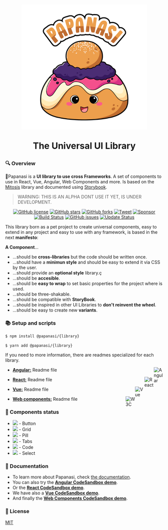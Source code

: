 <h1 align="center">
  <a href="#"><img src="https://raw.githubusercontent.com/CKGrafico/papanasi/main/docs/resources/logo-text.svg"  width="400" alt="Papanasi"></a>
  <p align="center">The Universal UI Library</p>
</h1>

### 🔍 Overview

🥯Papanasi is a **UI library to use cross Frameworks**. A set of components to use in React, Vue, Angular, Web Components and more. Is based on the [Mitosis](https://github.com/BuilderIO/mitosis) library and documented using [Storybook](https://storybook.js.org/).

> WARNING: THIS IS AN ALPHA DONT USE IT YET, IS UNDER DEVELOPMENT.

<p align="center">
  <a href="https://github.com/CKGrafico/Papanasi/blob/main/LICENSE"><img src="https://img.shields.io/github/license/CKGrafico/Papanasi.svg?logo=creative%20commons&color=8FBFA9&logoColor=FFFFFF" alt="GitHub license" /></a>
  <a href="https://github.com/CKGrafico/Papanasi/network"><img src="https://img.shields.io/github/stars/CKGrafico/Papanasi.svg?logo=verizon&color=4D8C6F" alt="GitHub stars" /></a>
  <a href="https://github.com/CKGrafico/Papanasi/network"><img src="https://img.shields.io/github/forks/CKGrafico/Papanasi.svg?logo=github&color=38A3A5" alt="GitHub forks" /></a>
  <a href="https://twitter.com/CKGrafico"><img src="https://img.shields.io/badge/Tweet-project?logo=twitter&color=00acee&logoColor=FFFFFF" alt="Tweet" /></a>
  <a href="https://github.com/sponsors/CKGrafico"><img src="https://img.shields.io/badge/Support-project?logo=ko-fi&color=ea4aaa&logoColor=FFFFFF" alt="Sponsor" /></a>
  <a href="https://travis-ci.org/CKGrafico/Papanasi"><img src="https://travis-ci.org/CKGrafico/Papanasi.svg?logo=travis&branch=basic" alt="Build Status" /></a>
  <a href="https://github.com/CKGrafico/Papanasi/issues"><img src="https://img.shields.io/github/issues/CKGrafico/Papanasi.svg?logo=codeigniter&logoColor=FFFFFF" alt="GitHub issues" /></a>
  <a href="https://github.com/CKGrafico/Papanasi/releases"><img src="https://img.shields.io/badge/Update%20status-Frequently-009C7C?logo=git&logoColor=FFFFFF" alt="Update Status" /></a>

</p>

This library born as a pet project to create universal components, easy to extend in any project and easy to use with any framework, is based in the next **manifesto**:

**A Component**...
* ...should be **cross-libraries** but the code should be written once.
* ...should have a **minimun style** and should be easy to extend it via CSS by the user.
* ...should provide an **optional style** library.ç
* ...should be **accesible**.
* ...should be **easy to wrap** to set basic properties for the project where is used.
* ...should be three-shakable.
* ...should be compatible with **StoryBook**.
* ...should be inspired in other UI Libraries to **don't reinvent the wheel**.
* ...should be easy to create new **variants**.

### 📚 Setup and scripts

```shell
$ npm install @papanasi/{library}
```

```shell
$ yarn add @papanasi/{library}
```

If you need to more information, there are readmes specialized for each library.
* **[Angular:](https://github.com/CKGrafico/papanasi/blob/main/packages/angular/README.md#-setup-and-scripts)** Readme file<img src="https://cdn.svgporn.com/logos/angular-icon.svg" align="right" width="30" title="Angular">

* **[React:](https://github.com/CKGrafico/papanasi/blob/main/packages/react/README.md#-setup-and-scripts)** Readme file<img src="https://cdn.svgporn.com/logos/react.svg" align="right" width="30" title="React">

* **[Vue:](https://github.com/CKGrafico/papanasi/blob/main/packages/vue/README.md#-setup-and-scripts)** Readme file<img src="https://cdn.svgporn.com/logos/vue.svg" align="right" width="30" title="Vue">

* **[Web components:](https://github.com/CKGrafico/papanasi/blob/main/packages/webcomponent/README.md#-setup-and-scripts)** Readme file<img src="https://cdn.svgporn.com/logos/w3c.svg" align="right" width="30" title="W3C">

### 🔨 Components status

* ![](https://us-central1-progress-markdown.cloudfunctions.net/progress/100) - Button
* ![](https://us-central1-progress-markdown.cloudfunctions.net/progress/100) - Grid
* ![](https://us-central1-progress-markdown.cloudfunctions.net/progress/30) - Pill
* ![](https://us-central1-progress-markdown.cloudfunctions.net/progress/0) - Tabs
* ![](https://us-central1-progress-markdown.cloudfunctions.net/progress/10) - Code
* ![](https://us-central1-progress-markdown.cloudfunctions.net/progress/0) - Select

### 📗 Documentation

* To learn more about Papanasi, check [the documentation](http://papanasi.js.org/).
* You can also try the [**Angular CodeSandbox demo**](https://codesandbox.io/s/papanasi-angular-7bzn8h).
* Or the [**React CodeSandbox demo**](https://codesandbox.io/s/papanasi-react-orfn30).
* We have also a [**Vue CodeSandbox demo**](https://codesandbox.io/s/papanasi-vue-vygq4m).
* And finally the [**Web Components CodeSandbox demo**](https://codesandbox.io/s/papanasi-webcomponents-27zsfr).

### 📃 License

[MIT](http://opensource.org/licenses/MIT)
